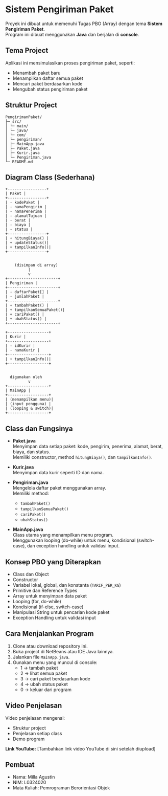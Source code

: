 # Sistem Pengiriman Paket

Proyek ini dibuat untuk memenuhi Tugas PBO (Array) dengan tema **Sistem Pengiriman Paket**.  
Program ini dibuat menggunakan **Java** dan berjalan di **console**.

## Tema Project
Aplikasi ini mensimulasikan proses pengiriman paket, seperti:
- Menambah paket baru
- Menampilkan daftar semua paket
- Mencari paket berdasarkan kode
- Mengubah status pengiriman paket

## Struktur Project
```
PengirimanPaket/
├─ src/
│ └─ main/
│ └─ java/
│ └─ com/
│ └─ pengiriman/
│ ├─ MainApp.java
│ ├─ Paket.java
│ ├─ Kurir.java
│ └─ Pengiriman.java
└─ README.md
```


## Diagram Class (Sederhana)
```
+-----------------+
| Paket |
+-----------------+
| - kodePaket |
| - namaPengirim |
| - namaPenerima |
| - alamatTujuan |
| - berat |
| - biaya |
| - status |
+-----------------+
| + hitungBiaya() |
| + updateStatus()|
| + tampilkanInfo()|
+-----------------+


    (disimpan di array)
          |
          v
+----------------------+
| Pengiriman |
+----------------------+
| - daftarPaket[] |
| - jumlahPaket |
+----------------------+
| + tambahPaket() |
| + tampilkanSemuaPaket()|
| + cariPaket() |
| + ubahStatus() |
+----------------------+

+------------------+
| Kurir |
+------------------+
| - idKurir |
| - namaKurir |
+------------------+
| + tampilkanInfo()|
+------------------+


  digunakan oleh
          v
+------------------+
| MainApp |
+------------------+
| (menampilkan menu)|
| (input pengguna) |
| (looping & switch)|
+------------------+
```



## Class dan Fungsinya
- **Paket.java**  
  Menyimpan data setiap paket: kode, pengirim, penerima, alamat, berat, biaya, dan status.  
  Memiliki constructor, method `hitungBiaya()`, dan `tampilkanInfo()`.

- **Kurir.java**  
  Menyimpan data kurir seperti ID dan nama.

- **Pengiriman.java**  
  Mengelola daftar paket menggunakan array.  
  Memiliki method:
  - `tambahPaket()`
  - `tampilkanSemuaPaket()`
  - `cariPaket()`
  - `ubahStatus()`

- **MainApp.java**  
  Class utama yang menampilkan menu program.  
  Menggunakan looping (do-while) untuk menu, kondisional (switch-case), dan exception handling untuk validasi input.

## Konsep PBO yang Diterapkan
- Class dan Object  
- Constructor  
- Variabel lokal, global, dan konstanta (`TARIF_PER_KG`)  
- Primitive dan Reference Types  
- Array untuk menyimpan data paket  
- Looping (for, do-while)  
- Kondisional (if-else, switch-case)  
- Manipulasi String untuk pencarian kode paket  
- Exception Handling untuk validasi input  

## Cara Menjalankan Program
1. Clone atau download repository ini.
2. Buka project di NetBeans atau IDE Java lainnya.
3. Jalankan file `MainApp.java`.
4. Gunakan menu yang muncul di console:
   - 1 → tambah paket
   - 2 → lihat semua paket
   - 3 → cari paket berdasarkan kode
   - 4 → ubah status paket
   - 0 → keluar dari program

## Video Penjelasan
Video penjelasan mengenai:
- Struktur project
- Penjelasan setiap class
- Demo program

**Link YouTube:** [Tambahkan link video YouTube di sini setelah diupload]

## Pembuat
- Nama: Milla Agustin  
- NIM: L0324020  
- Mata Kuliah: Pemrograman Berorientasi Objek

